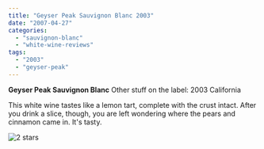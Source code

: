 ```yaml
---
title: "Geyser Peak Sauvignon Blanc 2003"
date: "2007-04-27"
categories:
  - "sauvignon-blanc"
  - "white-wine-reviews"
tags:
  - "2003"
  - "geyser-peak"
---
```


**Geyser Peak Sauvignon Blanc** Other stuff on the label: 2003 California

This white wine tastes like a lemon tart, complete with the crust intact. After you drink a slice, though, you are left wondering where the pears and cinnamon came in. It's tasty.

![2 stars](http://s3.amazonaws.com/thegourmez-wpmedia/2009/02/rating_chicken11.gif "rating_chicken11")
